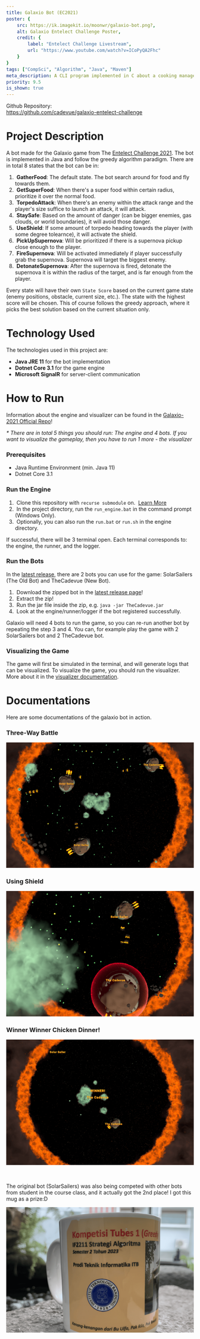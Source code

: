 ```yaml
---
title: Galaxio Bot (EC2021)
poster: {
    src: https://ik.imagekit.io/moonwr/galaxio-bot.png?,
    alt: Galaxio Entelect Challenge Poster,
    credit: {
        label: "Entelect Challenge Livestream",
        url: "https://www.youtube.com/watch?v=ICoPyQA2Fhc"
    }
}
tags: ["CompSci", "Algorithm", "Java", "Maven"]
meta_description: A CLI program implemented in C about a cooking management game! Player can move inside a map and interact with the environment, such as buying ingredients and cooking food. This game has no win condition. This is just simulation that focus on implementation of basic data structure and algorithm. Addin Munawwar (Cadevue).
priority: 9.5
is_shown: true
---
```


Github Repository: <br>
https://github.com/cadevue/galaxio-entelect-challenge
<br>

<!-- # About This Project 
This bot is made as part of my Computer Science Study at Bandung Institute of Technology. The specific course related to this project is IF2211 Algorithm Strategy. The full specification of the project is available in [this drive](https://drive.google.com/file/d/1PSvUfA-midfWCeD8EBhRFqpBACDkW7Hw/view?usp=sharing), although it is available only in Indonesian.

This project was originally assigned at the 4th semester, but I revisit this project (February 2025) to refine the code quality, and refresh my knowledge about Java and algorithm strategy. The result was that the current bot is better then the original one, based on some runs of test.

The repository to the original bot can be found here:<br>
https://github.com/cadevue/Tubes1_Solar-Sailers

*\* Notice that this differs from the repo for the current bot. Repo of the current bot can be found on top of this article*

and credits to my friends who contribute to the original project:<br>
[Puti Nabilla Aidira](https://github.com/Putinabillaa) and [Althaaf Khasyi Atisomya](https://github.com/althaafka) -->

# Project Description 
A bot made for the Galaxio game from The [Entelect Challenge 2021](https://github.com/EntelectChallenge/2021-Galaxio). The bot is implemented in Java and follow the greedy algorithm paradigm. There are in total 8 states that the bot can be in:

1. &nbsp;**GatherFood**: The default state. The bot search around for food and fly towards them.
2. &nbsp;**GetSuperFood**: When there's a super food within certain radius, prioritize it over the normal food.
3. &nbsp;**TorpedoAttack**: When there's an enemy within the attack range and the player's size suffice to launch an attack, it will attack.
4. &nbsp;**StaySafe**: Based on the amount of danger (can be bigger enemies, gas clouds, or world boundaries), it will avoid those danger.
5. &nbsp;**UseShield**: If some amount of torpedo heading towards the player (with some degree tolearnce), it will activate the shield.
6. &nbsp;**PickUpSupernova**: Will be prioritized if there is a supernova pickup close enough to the player.
7. &nbsp;**FireSupernova**: Will be activated immediately if player successfully grab the supernova. Supernova will target the biggest enemy.
8. &nbsp;**DetonateSupernova**: After the supernova is fired, detonate the supernova it is within the radius of the target, and is far enough from the player.

Every state will have their own `State Score` based on the current game state (enemy positions, obstacle, current size, etc.). The state with the highest score will be chosen. This of course follows the greedy approach, where it picks the best solution based on the current situation only.

# Technology Used
The technologies used in this project are:
- **Java JRE 11** for the bot implementation
- **Dotnet Core 3.1** for the game engine
- **Microsoft SignalR** for server-client communication

# How to Run
Information about the engine and visualizer can be found in the [Galaxio-2021 Official Repo](https://github.com/EntelectChallenge/2021-Galaxio)!

*\* There are in total 5 things you should run: The engine and 4 bots. If you want to visualize the gameplay, then you have to run 1 more - the visualizer* 

### Prerequisites
- Java Runtime Environment (min. Java 11)
- Dotnet Core 3.1

### Run the Engine
1. &nbsp;Clone this repository with `recurse submodule` on. &nbsp;[Learn More](https://git-scm.com/book/en/v2/Git-Tools-Submodules)
2. &nbsp;In the project directory, run the `run_engine.bat` in the command prompt (Windows Only). 
3. &nbsp;Optionally, you can also run the `run.bat` or `run.sh` in the engine directory.

If successful, there will be 3 terminal open. Each terminal corresponds to: the engine, the runner, and the logger.

### Run the Bots
In the [latest release](https://github.com/cadevue/galaxio-entelect-challenge/releases/tag/v1.0.0), there are 2 bots you can use for the game: SolarSailers (The Old Bot) and TheCadevue (New Bot).

1. &nbsp;Download the zipped bot in the [latest release page](https://github.com/cadevue/galaxio-entelect-challenge/releases/tag/v1.0.0)!
2. &nbsp;Extract the zip!
3. &nbsp;Run the jar file inside the zip, e.g. `java -jar TheCadevue.jar`
4. &nbsp;Look at the engine/runner/logger if the bot registered successfully.

Galaxio will need 4 bots to run the game, so you can re-run another bot by repeating the step 3 and 4. You can, for example play the game with 2 SolarSailers bot and 2 TheCadevue bot.

### Visualizing the Game
The game will first be simulated in the terminal, and will generate logs that can be visualized. To visualize the game, you should run the visualizer. More about it in the [visualizer documentation](https://github.com/cadevue/galaxio-entelect-challenge-engine/blob/master/visualiser/README.md).

# Documentations
Here are some documentations of the galaxio bot in action.
### Three-Way Battle
![Screenshot of Galaxio Bot - Three-Way Battle](../../assets/project/galaxio-bot/battle02.png)

### Using Shield
![Screenshot of Galaxio Bot - Using Shield](../../assets/project/galaxio-bot/battle01.png)

### Winner Winner Chicken Dinner!
![Screenshot of Galaxio Bot - Winner Winner Chicken Dinner](../../assets/project/galaxio-bot/winner.png)

<br>

The original bot (SolarSailers) was also being competed with other bots from student in the course class, and it actually got the 2️nd place! I got this mug as a prize:D
<br>

![A mug, the prize of the IF2211 class galaxio tournament (2021)](../../assets/project/galaxio-bot/mug.png)